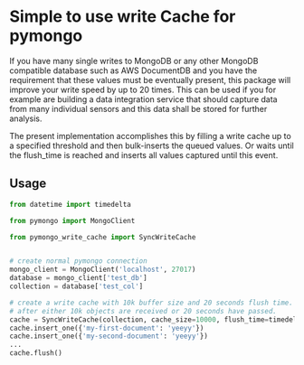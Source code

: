 # Simple to use write Cache for pymongo
If you have many single writes to MongoDB or any other MongoDB compatible database such
as AWS DocumentDB and you have the requirement that these values must be eventually present,
this package will improve your write speed by up to 20 times. This can be used if you for example are
building a data integration service that should capture data from many individual sensors and this
data shall be stored for further analysis.

The present implementation accomplishes this by filling a write cache up to a specified threshold and then
bulk-inserts the queued values. Or waits until the flush_time is reached and inserts all values captured until
this event.

## Usage
```python
from datetime import timedelta

from pymongo import MongoClient

from pymongo_write_cache import SyncWriteCache


# create normal pymongo connection
mongo_client = MongoClient('localhost', 27017)
database = mongo_client['test_db']
collection = database['test_col']

# create a write cache with 10k buffer size and 20 seconds flush time. This means, flush my cache 
# after either 10k objects are received or 20 seconds have passed.
cache = SyncWriteCache(collection, cache_size=10000, flush_time=timedelta(seconds=20))
cache.insert_one({'my-first-document': 'yeeyy'})
cache.insert_one({'my-second-document': 'yeeyy'})
...
cache.flush()
```
